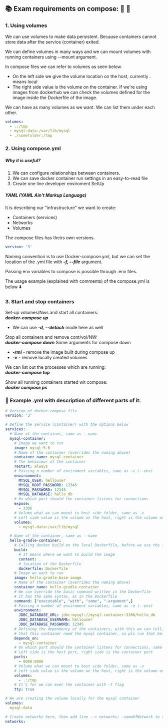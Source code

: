 ## :books: Exam requirements on compose: :whale: :musical_score:

### 1. Using volumes

We can use volumes to make data persistent. Because containers cannot store data after the service (container) exited.

We can define volumes in many ways and we can mount volumes with running containers using --mount argument.

In compose files we can refer to volumes as seen below.

- On the left side we give the volume location on the host, currently . means local </br>
- The right side value is the volume on the container. If we're using images from dockerhub we can check the volumes defined for the image inside the Dockerfile of the image.

We can have as many volumes as we want. We can list them under each other.

```YAML
volumes:
  - .:/tmp
  - mysql-data:/var/lib/mysql
  - ./somefolder:/tmp
```

### 2. Using compose.yml

##### Why it is useful?
1. We can configure relationships between containers.
2. We can save docker container run settings in an easy-to-read file
3. Create one line developer enviroment SetUp

##### YAML (YAML Ain't Markup Language)
It is describing our "infrastructure" we want to create:
- Containers (services)
- Networks
- Volumes

The compose files has theirs own versions.
```YAML
version: '3'
```
Naming convention is to use Docker-compose.yml, but we can set the location of the .yml file with **_-f, --file_** argument.

Passing env variables to compose is possible through .env files.  

The usage example (explained with comments) of the compose.yml is below :arrow_down:

### 3. Start and stop containers

Set-up volumes/Nws and start all containers: </br>
**_docker-compose up_**
- We can use **_-d, --detach_** mode here as well

Stop all containers and remove cont/vol/NW: </br>
**_docker-compose down_**
Some arguments for compose down
- **_-rmi_** - remove the image built during compose up
- **_-v_** - remove locally created volumes

We can list out the processes which are running: </br>
**_docker-compose top_**

Show all running containers started wit compose: </br>
**_docker compose ps_**


### :pencil: Example .yml with description of different parts of it:
```YAML
# Version of docker-compose file
version: '3'

# Define the service (container) with the options below
services:
  # Name of the container, same as --name
  mysql-container:
    # Image we want to run
    image: mysql:5.6
    # Name of the container (overrides the naming above)
    container_name: mysql-container
    # The behaviour of the container
    restart: always
    # Passing n number of enviroment variables, same as -e (--env)
    environment:
      MYSQL_USER: hellouser
      MYSQL_ROOT_PASSWORD: 12345
      MYSQL_PASSWORD: 12345
      MYSQL_DATABASE: hello_db
    # On which port should the container listens for connections
    expose:
      - 3306
    # Volume what we can mount to host side folder, same as -v
    # Left side value is the volume on the host, right is the volume on the container
    volumes:
      - mysql-data:/var/lib/mysql

  # Name of the container, same as --name
  hello-gradle-container:
    # Calling docker build on the local Dockerfile, before we use the image after
    build:
      # It means where we want to build the image
      context: .
      # location of the Dockerfile
      dockerfile: Dockerfile
    # Image we want to run
    image: hello-gradle-base-image
    # Name of the container (overrides the naming above)
    container_name: hello-gradle-container
    # We can override the basic command written in the Dockerfile
    # It has the same syntax, as in the Dockerfile
    command: ["executable", "with", "some", "-argument",]
    # Passing n number of enviroment variables, same as -e (--env)
    environment:
      JDBC_DATABASE_URL: jdbc:mysql://mysql-container:3306/hello_db
      JDBC_DATABASE_USERNAME: hellouser
      JDBC_DATABASE_PASSWORD: 12345
    # Defining the dependency of the containers, with this we can tell,
    # that this container need the mysql container, so pls run that before this.
    depends_on:
      - mysql-container
    # On which port should the container listens for connections, same as -p (--publish)
    # Left side is the host port, right side is the container port
    ports:
      - 8080:8080
    # Volume what we can mount to host side folder, same as -v
    # Left side value is the volume on the host, right is the volume on the container
    volumes:
      - .:/tmp
    # It's for we can exec the container with -t flag
    tty: true

# We are creating the volume locally for the mysql container
volumes:
  mysql-data

# Create networks here, then add line --> networks: -nameOfNetwork to the service
networks:

```
